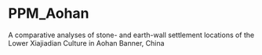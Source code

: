 # PPM_Aohan
A comparative analyses of stone- and earth-wall settlement locations of the Lower Xiajiadian Culture in Aohan Banner, China
